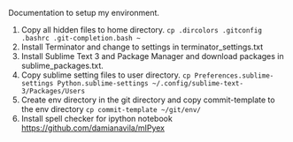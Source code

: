 Documentation to setup my environment.

1. Copy all hidden files to home directory.
    `cp .dircolors .gitconfig .bashrc .git-completion.bash ~`
2. Install Terminator and change to settings in terminator_settings.txt
3. Install Sublime Text 3 and Package Manager and download packages
   in sublime_packages.txt.
4. Copy sublime setting files to user directory.
    `cp Preferences.sublime-settings Python.sublime-settings ~/.config/sublime-text-3/Packages/Users`
5. Create env directory in the git directory and copy commit-template to the env directory
    `cp commit-template ~/git/env/`
6. Install spell checker for ipython notebook https://github.com/damianavila/mIPyex